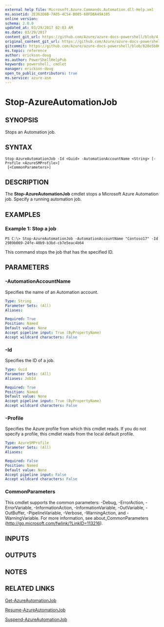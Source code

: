 ```yaml
---
external help file: Microsoft.Azure.Commands.Automation.dll-Help.xml
ms.assetid: 2E363D6B-7A05-4C54-B005-68FDBA49A105
online version:
schema: 2.0.0
updated_at: 03/29/2017 02:03 AM
ms.date: 03/29/2017
content_git_url: https://github.com/Azure/azure-docs-powershell/blob/4.0.0/azureps-cmdlets-docs/ServiceManagement/Azure/v3.7.0/Stop-AzureAutomationJob.md
original_content_git_url: https://github.com/Azure/azure-docs-powershell/blob/4.0.0/azureps-cmdlets-docs/ServiceManagement/Azure/v3.7.0/Stop-AzureAutomationJob.md
gitcommit: https://github.com/Azure/azure-docs-powershell/blob/828e5b8648af6bdf3119ffe0cd409647f00de183
ms.topic: reference
author: erickson-doug
ms.author: PowerShellHelpPub
keywords: powershell, cmdlet
manager: erickson-doug
open_to_public_contributors: true
ms.service: azure-asm
---
```


# Stop-AzureAutomationJob

## SYNOPSIS
Stops an Automation job.

## SYNTAX

```
Stop-AzureAutomationJob -Id <Guid> -AutomationAccountName <String> [-Profile <AzureSMProfile>]
 [<CommonParameters>]
```

## DESCRIPTION
The **Stop-AzureAutomationJob** cmdlet stops a Microsoft Azure Automation job.
Specify a running automation job.

## EXAMPLES

### Example 1: Stop a job
```
PS C:\> Stop-AzureAutomationJob -AutomationAccountName "Contoso17" -Id 2989b069-24fe-40b9-b3bd-cb7e5eac4b64
```

This command stops the job that has the specified ID.

## PARAMETERS

### -AutomationAccountName
Specifies the name of an Automation account.

```yaml
Type: String
Parameter Sets: (All)
Aliases: 

Required: True
Position: Named
Default value: None
Accept pipeline input: True (ByPropertyName)
Accept wildcard characters: False
```

### -Id
Specifies the ID of a job.

```yaml
Type: Guid
Parameter Sets: (All)
Aliases: JobId

Required: True
Position: Named
Default value: None
Accept pipeline input: True (ByPropertyName)
Accept wildcard characters: False
```

### -Profile
Specifies the Azure profile from which this cmdlet reads.
If you do not specify a profile, this cmdlet reads from the local default profile.

```yaml
Type: AzureSMProfile
Parameter Sets: (All)
Aliases: 

Required: False
Position: Named
Default value: None
Accept pipeline input: False
Accept wildcard characters: False
```

### CommonParameters
This cmdlet supports the common parameters: -Debug, -ErrorAction, -ErrorVariable, -InformationAction, -InformationVariable, -OutVariable, -OutBuffer, -PipelineVariable, -Verbose, -WarningAction, and -WarningVariable. For more information, see about_CommonParameters (http://go.microsoft.com/fwlink/?LinkID=113216).

## INPUTS

## OUTPUTS

## NOTES

## RELATED LINKS

[Get-AzureAutomationJob](./Get-AzureAutomationJob.md)

[Resume-AzureAutomationJob](./Resume-AzureAutomationJob.md)

[Suspend-AzureAutomationJob](./Suspend-AzureAutomationJob.md)


